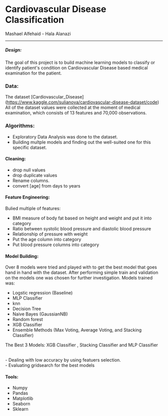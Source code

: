 # Cardiovascular Disease Classification


Mashael  Alfehaid - Hala Alanazi

__________

##### Design:
The goal of this project is to build machine learning models to classify or identify patient's condition on Cardiovascular Disease based medical examination for the patient.


### Data:
The dataset [Cardiovascular_Disease] (https://www.kaggle.com/sulianova/cardiovascular-disease-dataset/code)
All of the dataset values were collected at the moment of medical examination, which consists of 13 features and 70,000 observations.

 
### Algorithms:
- Exploratory Data Analysis was done to the dataset.
- Building multple models and finding out the well-suited one for this specific dataset.

#### Cleaning:
- drop null values
- drop duplicate values
- Rename columns.
- convert [age] from days to years

#### Feature Engineering:
Bulied multiple of features:
- BMI measure of body fat based on height and weight and put it into category
- Ratio between systolic blood pressure and diastolic blood pressure
- Relationship of pressure with weight
- Put the age column into category
- Put blood pressure  columns into category

#### Model Building: 
Over 8 models were tried and played with to get the best model that goes hand in hand with the dataset. After performing simple train and validation on the  models one was chosen for further investigation. Models trained was:

- Logstic regression (Baseline)
- MLP Classifier
- knn 
- Decision Tree 
- Naive Bayes (GaussianNB)
- Random forest
- XGB Classifier
- Ensemble Methods (Max Voting, Average Voting, and Stacking Classifier)


The Best 3 Models:  XGB Classifier , Stacking Classifier and MLP Classifier

</br>
- Dealing with low accuracy by using featuers selection.
</br>
- Evaluating gridsearch for the best models

#### Tools:
- Numpy 
- Pandas 
- Matplotlib 
- Seaborn  
- Sklearn 
